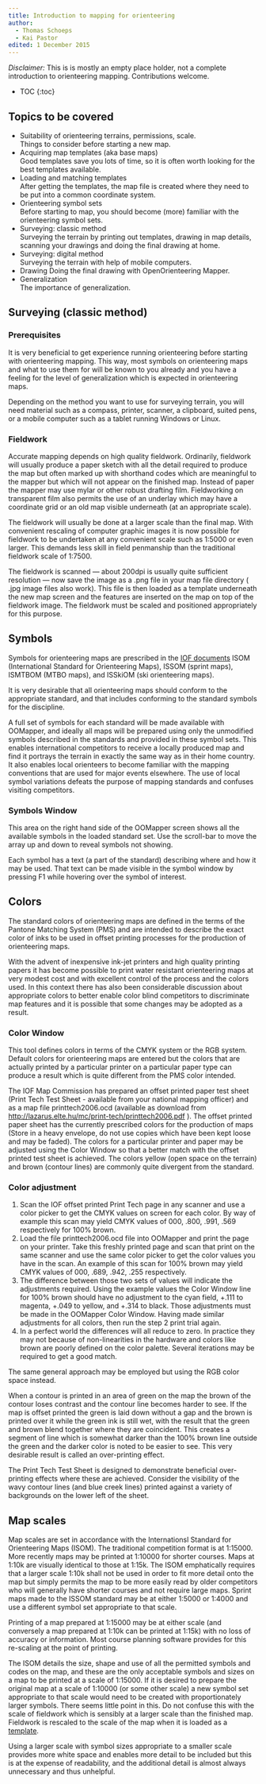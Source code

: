 ```yaml
---
title: Introduction to mapping for orienteering
author:
  - Thomas Schoeps
  - Kai Pastor
edited: 1 December 2015
---
```


*Disclaimer:* This is is mostly an empty place holder, not a complete introduction to orienteering mapping. Contributions welcome.

* TOC
{:toc}

## Topics to be covered

 - Suitability of orienteering terrains, permissions, scale.<br />
   Things to consider before starting a new map.
 - Acquiring map templates (aka base maps)<br />
   Good templates save you lots of time, so it is often worth looking for the best templates available.
 - Loading and matching templates<br />
   After getting the templates, the map file is created where they need to be put into a common coordinate system.
 - Orienteering symbol sets<br />
   Before starting to map, you should become (more) familiar with the orienteering symbol sets.
 - Surveying: classic method<br />
   Surveying the terrain by printing out templates, drawing in map details, scanning your drawings and doing the final drawing at home.
 - Surveying: digital method<br />
   Surveying the terrain with help of mobile computers.
 - Drawing</a>
   Doing the final drawing with OpenOrienteering Mapper.
 - Generalization<br />
   The importance of generalization.


## Surveying (classic method)

### Prerequisites

It is very beneficial to get experience running orienteering before starting with orienteering mapping. This way, most symbols on orienteering maps and what to use them for will be known to you already and you have a feeling for the level of generalization which is expected in orienteering maps.

Depending on the method you want to use for surveying terrain, you will need material such as a compass, printer, scanner, a clipboard, suited pens, or a mobile computer such as a tablet running Windows or Linux.


### Fieldwork

Accurate mapping depends on high quality fieldwork. Ordinarily, fieldwork will usually produce a paper sketch with all the detail required to produce the map but often marked up with shorthand codes which are meaningful to the mapper but which will not appear on the finished map. Instead of paper the mapper may use mylar or other robust drafting film. Fieldworking on transparent film also permits the use of an underlay which may have a coordinate grid or an old map visible underneath (at an appropriate scale).

The fieldwork will usually be done at a larger scale than the final map. With convenient rescaling of computer graphic images it is now possible for fieldwork to be undertaken at any convenient scale such as 1:5000 or even larger. This demands less skill in field penmanship than the traditional fieldwork scale of 1:7500.

The fieldwork is scanned &#8212; about 200dpi is usually quite sufficient resolution &#8212; now save the image as a .png file in your map file directory ( .jpg image files also work). This file is then loaded as a template underneath the new map screen and the features are inserted on the map on top of the fieldwork image. The fieldwork must be scaled and positioned appropriately for this purpose.


## Symbols

Symbols for orienteering maps are prescribed in the [IOF documents](http://orienteering.org/resources/mapping/) ISOM (International Standard for Orienteering Maps),  ISSOM (sprint maps), ISMTBOM (MTBO maps), and ISSkiOM (ski orienteering maps).

It is very desirable that all orienteering maps should conform to the appropriate standard, and that includes conforming to the standard symbols for the discipline.

A full set of symbols for each standard will be made available with OOMapper, and ideally all maps will be prepared using only the unmodified symbols described in the standards and provided in these symbol sets.  This enables international competitors to receive a locally produced map and find it portrays the terrain in exactly the same way as in their home country.  It also enables local orienteers to become familiar with the mapping conventions that are used for major events elsewhere.  The use of local symbol variations defeats the purpose of mapping standards and confuses visiting competitors.


### Symbols Window

This area on the right hand side of the OOMapper screen shows all the available symbols in the loaded standard set.  Use the scroll-bar to move the array up and down to reveal symbols not showing.

Each symbol has a text (a part of the standard) describing where and how it may be used.  That text can be made visible in the symbol window by pressing F1 while hovering over the symbol of interest.



## Colors

The standard colors of orienteering maps are defined in the terms of the Pantone Matching System (PMS) and are intended to describe the exact color of inks to be used in offset printing processes for the production of orienteering maps.

With the advent of inexpensive ink-jet printers and high quality printing papers it has become possible to print water resistant orienteering maps at very modest cost and with excellent control of the process and the colors used.  In this context there has also been considerable discussion about appropriate colors to better enable color blind competitors to discriminate map features and it is possible that some changes may be adopted as a result.

### Color Window

This tool defines colors in terms of the CMYK system or the RGB system.  Default colors for orienteering maps are entered but the colors that are actually printed by a particular printer on a particular paper type can produce a result which is quite different from the PMS color intended.

The IOF Map Commission has prepared an offset printed paper test sheet (Print Tech Test Sheet - available from your national mapping officer) and as a map file printtech2006.ocd (available as download from http://lazarus.elte.hu/mc/print-tech/printtech2006.pdf ).  The offset printed paper sheet has the currently prescribed colors for the production of maps (Store in a heavy envelope, do not use copies which have been kept loose and may be faded).   The colors for a particular printer and paper may be adjusted using the Color Window so that a better match with the offset printed test sheet is achieved.  The colors yellow (open space on the terrain) and brown (contour lines) are commonly quite divergent from the standard.

### Color adjustment

1. Scan the IOF offset printed Print Tech page in any scanner and use a color picker to get the CMYK values on screen for each color.  By way of example this scan may yield CMYK values of 000, .800, .991, .569 respectively for 100% brown.
2. Load the file printtech2006.ocd file into OOMapper and print the page on your printer.  Take this freshly printed page and scan that print on the same scanner and use the same color picker to get the color values you have in the scan.  An example of this scan for 100% brown may yield CMYK values of 000, .689, .942, .255 respectively.
3. The difference between those two sets of values will indicate the adjustments required.  Using the example values the Color Window line for 100% brown should have no adjustment to the cyan field, +.111 to magenta, +.049 to yellow, and +.314 to black.  Those adjustments must be made in the OOMapper Color Window.  Having made similar adjustments for all colors, then run the step 2 print trial again.
4. In a perfect world the differences will all reduce to zero.  In practice they may not because of non-linearities in the hardware and colors like brown are poorly defined on the color palette.  Several iterations may be required to get a good match.

The same general approach may be employed but using the RGB color space instead. 

When a contour is printed in an area of green on the map the brown of the contour loses contrast and the contour line becomes harder to see.  If the map is offset printed the green is laid down without a gap and the brown is printed over it while the green ink is still wet, with the result that the green and brown blend together where they are coincident.  This creates a segment of line which is somewhat darker than the 100% brown line outside the green and the darker color is noted to be easier to see.  This very desirable result is called an over-printing effect. 

The Print Tech Test Sheet is designed to demonstrate beneficial over-printing effects where these are achieved.  Consider the visibility of the wavy contour lines (and blue creek lines) printed against a variety of backgrounds on the lower left of the sheet.


## Map scales

Map scales are set in accordance with the Internationsl Standard for Orienteering Maps (ISOM). The traditional competition format is at 1:15000. More recently maps may be printed at 1:10000 for shorter courses. Maps at 1:10k are visually identical to those at 1:15k.  The ISOM emphatically requires that a larger scale 1:10k shall not be used in order to fit more detail onto the map but simply permits the map to be more easily read by older competitors who will generally have shorter courses and not require large maps. Sprint maps made to the ISSOM standard may be at either 1:5000 or 1:4000 and use a different symbol set appropriate to that scale.

Printing of a map prepared at 1:15000 may be at either scale (and conversely a map prepared at 1:10k can be printed at 1:15k) with no loss of accuracy or information. Most course planning software provides for this re-scaling at the point of printing.

The ISOM details the size, shape and use of all the permitted symbols and codes on the map, and these are the only acceptable symbols and sizes on a map to be printed at a scale of 1:15000.  If it is desired to prepare the original map at a scale of 1:10000 (or some other scale) a new symbol set appropriate to that scale would need to be created with proportionately larger symbols.  There seems little point in this.
Do not confuse this with the scale of fieldwork which is sensibly at a larger scale than the finished map.  Fieldwork is rescaled to the scale of the map when it is loaded as a [template](template_menu.md).

Using a larger scale with symbol sizes appropriate to a smaller scale provides more white space and enables more detail to be included but this is at the expense of readability, and the additional detail is almost always unnecessary and thus unhelpful.

